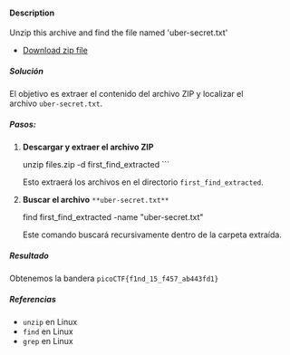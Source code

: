 #### Description

Unzip this archive and find the file named 'uber-secret.txt'

- [Download zip file](https://artifacts.picoctf.net/c/500/files.zip)
##### Solución 
El objetivo es extraer el contenido del archivo ZIP y localizar el archivo `uber-secret.txt`.

##### Pasos:
1. **Descargar y extraer el archivo ZIP**
    
    
    unzip files.zip -d first_find_extracted    ```
    
    Esto extraerá los archivos en el directorio `first_find_extracted`.
    
2. **Buscar el archivo** `**uber-secret.txt**`
    
    
    find first_find_extracted -name "uber-secret.txt"
    
    Este comando buscará recursivamente dentro de la carpeta extraída.
    
##### Resultado 
Obtenemos la bandera `picoCTF{f1nd_15_f457_ab443fd1}`

##### Referencias
- `unzip` en Linux
- `find` en Linux
- `grep` en Linux